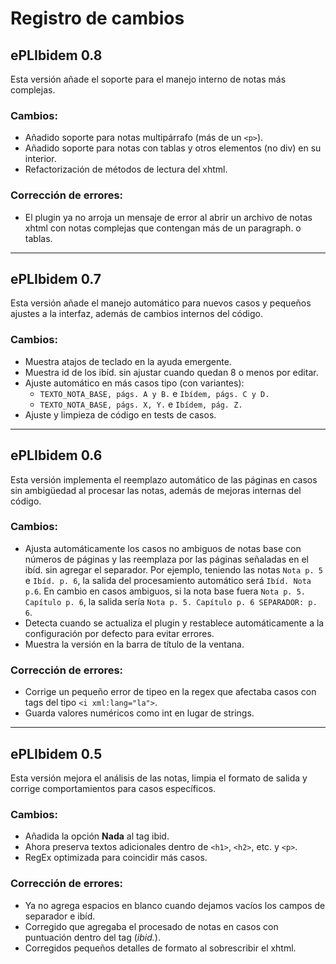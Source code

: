 # Registro de cambios

## ePLIbidem 0.8
Esta versión añade el soporte para el manejo interno de notas más complejas.

### Cambios:
* Añadido soporte para notas multipárrafo (más de un `<p>`).
* Añadido soporte para notas con tablas y otros elementos (no div) en su interior.
* Refactorización de métodos de lectura del xhtml.

### Corrección de errores:
* El plugin ya no arroja un mensaje de error al abrir un archivo de notas xhtml con notas complejas que contengan más de un paragraph. o tablas.
_____________________________

## ePLIbidem 0.7
Esta versión añade el manejo automático para nuevos casos y pequeños ajustes a la interfaz, además de cambios internos del código.

### Cambios:
* Muestra atajos de teclado en la ayuda emergente.
* Muestra id de los ibíd. sin ajustar cuando quedan 8 o menos por editar.
* Ajuste automático en más casos tipo (con variantes):
    - `TEXTO_NOTA_BASE, págs. A y B.` e `Ibídem, págs. C y D.`
    - `TEXTO_NOTA_BASE, págs. X, Y.` e `Ibídem, pág. Z.`
* Ajuste y limpieza de código en tests de casos.
_____________________________

## ePLIbidem 0.6
Esta versión implementa el reemplazo automático de las páginas en casos sin ambigüedad al procesar las notas, además de mejoras internas del código.

### Cambios:
* Ajusta automáticamente los casos no ambiguos de notas base con números de páginas y las reemplaza por las páginas señaladas en el ibíd. sin agregar el separador. Por ejemplo, teniendo las notas `Nota p. 5` e `Ibíd. p. 6`, la salida del procesamiento automático será `Ibíd. Nota p.6`. En cambio en casos ambiguos, si la nota base fuera `Nota p. 5. Capítulo p. 6`, la salida sería `Nota p. 5. Capítulo p. 6 SEPARADOR: p. 6`.
* Detecta cuando se actualiza el plugin y restablece automáticamente a la configuración por defecto para evitar errores.
* Muestra la versión en la barra de título de la ventana.

### Corrección de errores:
* Corrige un pequeño error de tipeo en la regex que afectaba casos con tags del tipo `<i xml:lang="la">`.
* Guarda valores numéricos como int en lugar de strings.

_____________________________

## ePLIbidem 0.5
Esta versión mejora el análisis de las notas, limpia el formato de salida y corrige comportamientos para casos específicos.

### Cambios:
* Añadida la opción **Nada** al tag ibid.
* Ahora preserva textos adicionales dentro de `<h1>`, `<h2>`, etc. y `<p>`.
* RegEx optimizada para coincidir más casos.

### Corrección de errores:
* Ya no agrega espacios en blanco cuando dejamos vacíos los campos de separador e ibíd.
* Corregido </i> que agregaba el procesado de notas en casos con puntuación dentro del tag (<i>ibid.</i>).
* Corregidos pequeños detalles de formato al sobrescribir el xhtml.
